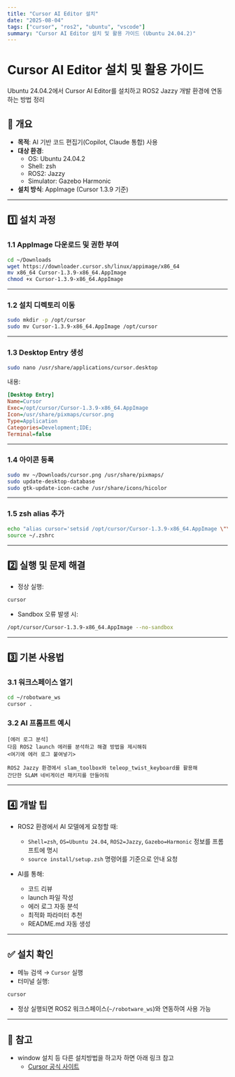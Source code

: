```yaml
---
title: "Cursor AI Editor 설치"
date: "2025-08-04"
tags: ["cursor", "ros2", "ubuntu", "vscode"]
summary: "Cursor AI Editor 설치 및 활용 가이드 (Ubuntu 24.04.2)"
---
```


# Cursor AI Editor 설치 및 활용 가이드

Ubuntu 24.04.2에서 Cursor AI Editor를 설치하고 ROS2 Jazzy 개발 환경에 연동하는 방법 정리

## 📌 개요

- **목적**: AI 기반 코드 편집기(Copilot, Claude 통합) 사용
- **대상 환경**:
  - OS: Ubuntu 24.04.2
  - Shell: zsh
  - ROS2: Jazzy
  - Simulator: Gazebo Harmonic
- **설치 방식**: AppImage (Cursor 1.3.9 기준)

---

## 1️⃣ 설치 과정

### 1.1 AppImage 다운로드 및 권한 부여

```zsh
cd ~/Downloads
wget https://downloader.cursor.sh/linux/appimage/x86_64
mv x86_64 Cursor-1.3.9-x86_64.AppImage
chmod +x Cursor-1.3.9-x86_64.AppImage
```

---

### 1.2 설치 디렉토리 이동

```zsh
sudo mkdir -p /opt/cursor
sudo mv Cursor-1.3.9-x86_64.AppImage /opt/cursor
```

---

### 1.3 Desktop Entry 생성

```zsh
sudo nano /usr/share/applications/cursor.desktop
```

내용:

```ini
[Desktop Entry]
Name=Cursor
Exec=/opt/cursor/Cursor-1.3.9-x86_64.AppImage
Icon=/usr/share/pixmaps/cursor.png
Type=Application
Categories=Development;IDE;
Terminal=false
```

---

### 1.4 아이콘 등록

```zsh
sudo mv ~/Downloads/cursor.png /usr/share/pixmaps/
sudo update-desktop-database
sudo gtk-update-icon-cache /usr/share/icons/hicolor
```

---

### 1.5 zsh alias 추가

```zsh
echo "alias cursor='setsid /opt/cursor/Cursor-1.3.9-x86_64.AppImage \"\$@\" >/dev/null 2>&1 &'" >> ~/.zshrc
source ~/.zshrc
```

---

## 2️⃣ 실행 및 문제 해결

- 정상 실행:

```zsh
cursor
```

- Sandbox 오류 발생 시:

```zsh
/opt/cursor/Cursor-1.3.9-x86_64.AppImage --no-sandbox
```

---

## 3️⃣ 기본 사용법

### 3.1 워크스페이스 열기

```zsh
cd ~/robotware_ws
cursor .
```

### 3.2 AI 프롬프트 예시

```text
[에러 로그 분석]
다음 ROS2 launch 에러를 분석하고 해결 방법을 제시해줘
<여기에 에러 로그 붙여넣기>
```

```text
ROS2 Jazzy 환경에서 slam_toolbox와 teleop_twist_keyboard를 활용해
간단한 SLAM 네비게이션 패키지를 만들어줘
```

---

## 4️⃣ 개발 팁

- ROS2 환경에서 AI 모델에게 요청할 때:

  - `Shell=zsh`, `OS=Ubuntu 24.04`, `ROS2=Jazzy`, `Gazebo=Harmonic` 정보를 프롬프트에 명시
  - `source install/setup.zsh` 명령어를 기준으로 안내 요청

- AI를 통해:

  - 코드 리뷰
  - launch 파일 작성
  - 에러 로그 자동 분석
  - 최적화 파라미터 추천
  - README.md 자동 생성

---

## ✅ 설치 확인

- 메뉴 검색 → `Cursor` 실행
- 터미널 실행:

```zsh
cursor
```

- 정상 실행되면 ROS2 워크스페이스(`~/robotware_ws`)와 연동하여 사용 가능

---

## 🔗 참고

- window 설치 등 다른 설치방법을 하고자 하면 아래 링크 참고
  - [Cursor 공식 사이트](https://cursor.sh/)
